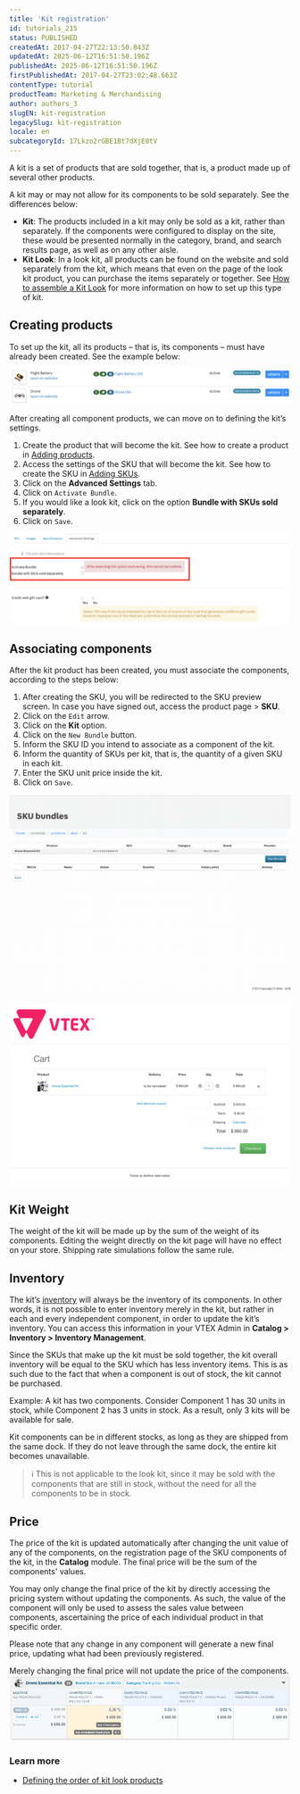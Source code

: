```yaml
---
title: 'Kit registration'
id: tutorials_215
status: PUBLISHED
createdAt: 2017-04-27T22:13:50.843Z
updatedAt: 2025-06-12T16:51:50.196Z
publishedAt: 2025-06-12T16:51:50.196Z
firstPublishedAt: 2017-04-27T23:02:48.663Z
contentType: tutorial
productTeam: Marketing & Merchandising
author: authors_3
slugEN: kit-registration
legacySlug: kit-registration
locale: en
subcategoryId: 17Lkzo2rGBE1Bt7dXjE0tV
---
```


A kit is a set of products that are sold together, that is, a product made up of several other products.

A kit may or may not allow for its components to be sold separately. See the differences below:

- **Kit**: The products included in a kit may only be sold as a kit, rather than separately. If the components were configured to display on the site, these would be presented normally in the category, brand, and search results page, as well as on any other aisle. 
- **Kit Look**: In a look kit, all products can be found on the website and sold separately from the kit, which means that even on the page of the look kit product, you can purchase the items separately or together. See [How to assemble a Kit Look](https://help.vtex.com/en/tutorial/how-to-assemble-a-look-kit--tutorials_266) for more information on how to set up this type of kit.

## Creating products

To set up the kit, all its products – that is, its components – must have already been created. See the example below:

![01-components EN](https://raw.githubusercontent.com/vtexdocs/help-center-content/refs/heads/main/docs/en/tutorials/catalog/kit/kit-registration_1.png)

After creating all component products, we can move on to defining the kit’s settings.

1. Create the product that will become the kit. See how to create a product in [Adding products](https://help.vtex.com/en/tracks/catalog-101--5AF0XfnjfWeopIFBgs3LIQ/1ROhz3Y7mfSMmCO1I1GxEL).
2. Access the settings of the SKU that will become the kit. See how to create the SKU in [Adding SKUs](https://help.vtex.com/en/tracks/catalog-101--5AF0XfnjfWeopIFBgs3LIQ/17PxekVPmVYI4c3OCQ0ddJ).
3. Click on the __Advanced Settings__ tab.
4. Click on `Activate Bundle`.
5. If you would like a look kit, click on the option __Bundle with SKUs sold separately__.
6. Click on `Save`.

![02-kit EN](https://raw.githubusercontent.com/vtexdocs/help-center-content/refs/heads/main/docs/en/tutorials/catalog/kit/kit-registration_2.png)

## Associating components

After the kit product has been created, you must associate the components, according to the steps below:

1. After creating the SKU, you will be redirected to the SKU preview screen. In case you have signed out, access the product page > __SKU__.
2. Click on the `Edit` arrow.
3. Click on the __Kit__ option.
4. Click on the `New Bundle` button.
5. Inform the SKU ID you intend to associate as a component of the kit.
6. Inform the quantity of SKUs per kit, that is, the quantity of a given SKU in each kit.
7. Enter the SKU unit price inside the kit.
6. Click on `Save`.

![03-add component to kit EN](https://raw.githubusercontent.com/vtexdocs/help-center-content/refs/heads/main/docs/en/tutorials/catalog/kit/kit-registration_3.gif)

![04-kit in cart ALL](https://raw.githubusercontent.com/vtexdocs/help-center-content/refs/heads/main/docs/en/tutorials/catalog/kit/kit-registration_4.png)

## Kit Weight

The weight of the kit will be made up by the sum of the weight of its components. Editing the weight directly on the kit page will have no effect on your store. Shipping rate simulations follow the same rule.

## Inventory

The kit’s [inventory](https://help.vtex.com/en/tutorial/inventory-management--tutorials_139) will always be the inventory of its components. In other words, it is not possible to enter inventory merely in the kit, but rather in each and every independent component, in order to update the kit’s inventory. You can access this information in your VTEX Admin in **Catalog > Inventory > Inventory Management**.

Since the SKUs that make up the kit must be sold together, the kit overall inventory will be equal to the SKU which has less inventory items. This is as such due to the fact that when a component is out of stock, the kit cannot be purchased.

Example: A kit has two components. Consider Component 1 has 30 units in stock, while Component 2 has 3 units in stock. As a result, only 3 kits will be available for sale.

Kit components can be in different stocks, as long as they are shipped from the same dock. If they do not leave through the same dock, the entire kit becomes unavailable. 

> ℹ️ This is not applicable to the look kit, since it may be sold with the components that are still in stock, without the need for all the components to be in stock.

## Price

The price of the kit is updated automatically after changing the unit value of any of the components, on the registration page of the SKU components of the kit, in the __Catalog__ module. The final price will be the sum of the components' values.

You may only change the final price of the kit by directly accessing the pricing system without updating the components. As such, the value of the component will only be used to assess the sales value between components, ascertaining the price of each individual product in that specific order.

Please note that any change in any component will generate a new final price, updating what had been previously registered. 

Merely changing the final price will not update the price of the components.
![06-price list EN](https://raw.githubusercontent.com/vtexdocs/help-center-content/refs/heads/main/docs/en/tutorials/catalog/kit/kit-registration_5.png)

### Learn more

- [Defining the order of kit look products](https://help.vtex.com/en/tutorial/how-to-define-the-order-of-lookkit--frequentlyAskedQuestions_621)
